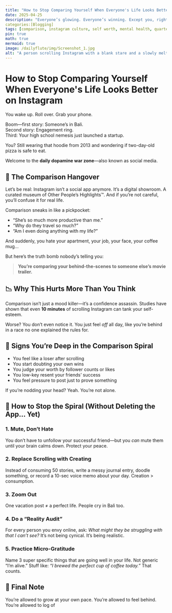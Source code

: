 ```yaml
---
title: "How to Stop Comparing Yourself When Everyone's Life Looks Better on Instagram"
date: 2025-04-25
description: "Everyone’s glowing. Everyone’s winning. Except you, right? Let’s unpack the toxic art of comparison and how to scroll without spiraling."
categories:[Blogging]
tags: [comparison, instagram culture, self worth, mental health, quarter life]
pin: true
math: true
mermaid: true
image: /dailyflute/img/Screenshot_1.jpg
alt: "A person scrolling Instagram with a blank stare and a slowly melting ice cream cone"
---
```


# How to Stop Comparing Yourself When Everyone's Life Looks Better on Instagram

You wake up. Roll over. Grab your phone.

Boom—first story: Someone’s in Bali.  
Second story: Engagement ring.  
Third: Your high school nemesis just launched a startup.  

You? Still wearing that hoodie from 2013 and wondering if two-day-old pizza is safe to eat.

Welcome to the **daily dopamine war zone**—also known as social media.

## 🧠 The Comparison Hangover

Let’s be real: Instagram isn’t a social app anymore. It’s a digital showroom. A curated museum of Other People’s Highlights™. And if you’re not careful, you’ll confuse it for real life.

Comparison sneaks in like a pickpocket:

- “She’s so much more productive than me.”
- “Why do they travel so much?”
- “Am I even doing anything with my life?”

And suddenly, you hate your apartment, your job, your face, your coffee mug…

But here’s the truth bomb nobody’s telling you:

> **You’re comparing your behind-the-scenes to someone else’s movie trailer.**

## 📉 Why This Hurts More Than You Think

Comparison isn’t just a mood killer—it’s a confidence assassin. Studies have shown that even **10 minutes** of scrolling Instagram can tank your self-esteem.

Worse? You don’t even notice it. You just feel *off* all day, like you’re behind in a race no one explained the rules for.

## 🛑 Signs You’re Deep in the Comparison Spiral

- You feel like a loser after scrolling
- You start doubting your own wins
- You judge your worth by follower counts or likes
- You low-key resent your friends’ success
- You feel pressure to post just to prove something

If you’re nodding your head? Yeah. You’re not alone.

## 🧭 How to Stop the Spiral (Without Deleting the App… Yet)

### 1. **Mute, Don’t Hate**
You don’t have to unfollow your successful friend—but you *can* mute them until your brain calms down. Protect your peace.

### 2. **Replace Scrolling with Creating**
Instead of consuming 50 stories, write a messy journal entry, doodle something, or record a 10-sec voice memo about your day. Creation > consumption.

### 3. **Zoom Out**
One vacation post ≠ a perfect life. People cry in Bali too.

### 4. **Do a “Reality Audit”**
For every person you envy online, ask: *What might they be struggling with that I can’t see?* It’s not being cynical. It’s being realistic.

### 5. **Practice Micro-Gratitude**
Name 3 super specific things that are going well in your life. Not generic “I’m alive.” Stuff like: *“I brewed the perfect cup of coffee today.”* That counts.

## 🌱 Final Note

You’re allowed to grow at your own pace. You’re allowed to feel behind. You’re allowed to log of

